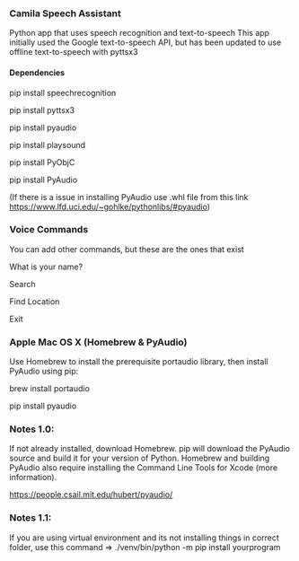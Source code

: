 ### Camila Speech Assistant

Python app that uses speech recognition and text-to-speech This app initially used the Google text-to-speech API, but has been updated to use offline text-to-speech with pyttsx3

#### Dependencies

pip install speechrecognition

pip install pyttsx3

pip install pyaudio

pip install playsound

pip install PyObjC

pip install PyAudio

(If there is a issue in installing PyAudio use .whl file from this link https://www.lfd.uci.edu/~gohlke/pythonlibs/#pyaudio)

### Voice Commands
You can add other commands, but these are the ones that exist

What is your name?

Search

Find Location

Exit

### Apple Mac OS X (Homebrew & PyAudio)
Use Homebrew to install the prerequisite portaudio library, then install PyAudio using pip:

brew install portaudio 

pip install pyaudio

### Notes 1.0:

If not already installed, download Homebrew. pip will download the PyAudio source and build it for your version of Python. Homebrew and building PyAudio also require installing the Command Line Tools for Xcode (more information).

https://people.csail.mit.edu/hubert/pyaudio/

### Notes 1.1:

If you are using virtual environment and its not installing things in correct folder, 
use this command => ./venv/bin/python -m pip install yourprogram

